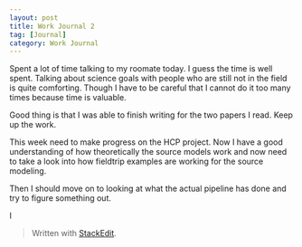 ```yaml
---
layout: post
title: Work Journal 2
tag: [Journal]
category: Work Journal
---
```


Spent a lot of time talking to my roomate today. I guess the time is well spent. Talking about science goals with people who are still not in the field is quite comforting. Though I have to be careful that I cannot do it too many times because time is valuable.

Good thing is that I was able to finish writing for the two papers I read. Keep up the work.

This week need to make progress on the HCP project. Now I have a good understanding of how theoretically the source models work and now need to take a look into how fieldtrip examples are working for the source modeling.

Then I should move on to looking at what the actual pipeline has done and try to figure something out.

I 

> Written with [StackEdit](https://stackedit.io/).
<!--stackedit_data:
eyJoaXN0b3J5IjpbNDA1MjI4NDM3XX0=
-->